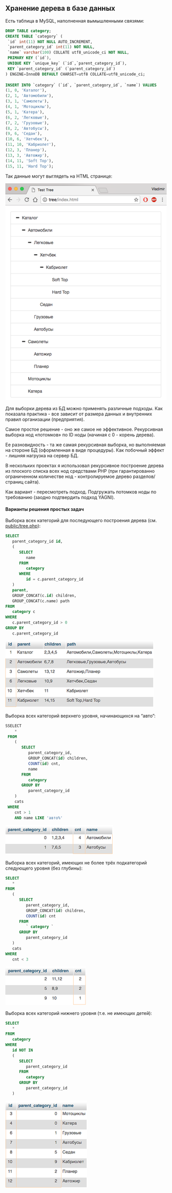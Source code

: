 

## Хранение дерева в базе данных

Есть таблица в MySQL, наполненная вымышленными связями:

```sql
DROP TABLE category;
CREATE TABLE `category` (
 `id` int(11) NOT NULL AUTO_INCREMENT,
 `parent_category_id` int(11) NOT NULL,
 `name` varchar(100) COLLATE utf8_unicode_ci NOT NULL,
 PRIMARY KEY (`id`),
 UNIQUE KEY `unique_key` (`id`,`parent_category_id`),
 KEY `parent_category_id` (`parent_category_id`)
) ENGINE=InnoDB DEFAULT CHARSET=utf8 COLLATE=utf8_unicode_ci;

INSERT INTO `category` (`id`, `parent_category_id`, `name`) VALUES
(1, 0, 'Каталог'),
(2, 1, 'Автомобили'),
(3, 1, 'Самолеты'),
(4, 1, 'Мотоциклы'),
(5, 1, 'Катера'),
(6, 2, 'Легковые'),
(7, 2, 'Грузовые'),
(8, 2, 'Автобусы'),
(9, 6, 'Седан'),
(10, 6, 'Хетчбек'),
(11, 10, 'Кабриолет'),
(12, 3, 'Планер'),
(13, 3, 'Автожир'),
(14, 11, 'Soft Top'),
(15, 11, 'Hard Top');
```

Так данные могут выглядеть на HTML странице:

![Tree View](tree-view.png)


Для выборки дерева из БД можно применять различные подходы. Как показала практика - все зависит от размера данных и внутренних правил организации (предприятия). 

Самое простое решение - оно же самое не эффективное. Рекурсивная выборка нод «потомков» по ID ноды (начиная с 0 - корень дерева).

Ее разновидность - та же самая рекурсивная выборка, но выполняемая на стороне БД (оформленная в виде процедуры). Как побочный эффект - лишняя нагрузка на сервер БД.

В нескольких проектах я использовал рекурсивное построение дерева из плоского списка всех нод средствами PHP (при гарантированно ограниченном количестве нод - контролируемое дерево разделов/страниц сайта).

Как вариант - пересмотреть подход. Подгружать потомков ноды по требованию (заодно подтвердить подход YAGNI).


#### Варианты решения простых задач

Выборка всех категорий для последующего построения дерева (см. [public/tree.php](public/tree.php)):

```sql
SELECT
   parent_category_id id,
   (
      SELECT
         name 
      FROM
         category 
      WHERE
         id = c.parent_category_id
   )
   parent,
   GROUP_CONCAT(c.id) children,
   GROUP_CONCAT(c.name) path 
FROM
   category c 
WHERE
   c.parent_category_id > 0 
GROUP BY
   c.parent_category_id
```

![sql4](sql4.png)


Выборка всех категорий верхнего уровня, начинающихся на “авто”:

```sql
SSELECT
    * 
 FROM
    (
       SELECT
          parent_category_id,
          GROUP_CONCAT(id) children,
          COUNT(id) cnt,
          name 
       FROM
          category 
       GROUP BY
          parent_category_id
    )
    cats 
 WHERE
    cnt > 1 
    AND name LIKE 'авто%'
```
![sql1](sql1.png)

Выборка всех категорий, имеющих не более трёх подкатегорий следующего уровня (без глубины):

```sql
SELECT
   * 
FROM
   (
      SELECT
         parent_category_id,
         GROUP_CONCAT(id) children,
         COUNT(id) cnt 
      FROM
         ` category ` 
      GROUP BY
         parent_category_id
   )
   cats 
WHERE
   cnt < 3
```
![sql2](sql2.png)


Выборка всех категорий нижнего уровня (т.е. не имеющих детей):

```sql
SELECT
   * 
FROM
   category 
WHERE
   id NOT IN 
   (
      SELECT
         parent_category_id 
      FROM
         category 
      GROUP BY
         parent_category_id 
   )
```
![sql3](sql3.png)
